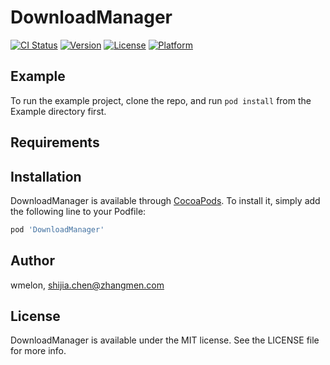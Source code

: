 # DownloadManager

[![CI Status](https://img.shields.io/travis/wmelon/DownloadManager.svg?style=flat)](https://travis-ci.org/wmelon/DownloadManager)
[![Version](https://img.shields.io/cocoapods/v/DownloadManager.svg?style=flat)](https://cocoapods.org/pods/DownloadManager)
[![License](https://img.shields.io/cocoapods/l/DownloadManager.svg?style=flat)](https://cocoapods.org/pods/DownloadManager)
[![Platform](https://img.shields.io/cocoapods/p/DownloadManager.svg?style=flat)](https://cocoapods.org/pods/DownloadManager)

## Example

To run the example project, clone the repo, and run `pod install` from the Example directory first.

## Requirements

## Installation

DownloadManager is available through [CocoaPods](https://cocoapods.org). To install
it, simply add the following line to your Podfile:

```ruby
pod 'DownloadManager'
```

## Author

wmelon, shijia.chen@zhangmen.com

## License

DownloadManager is available under the MIT license. See the LICENSE file for more info.

